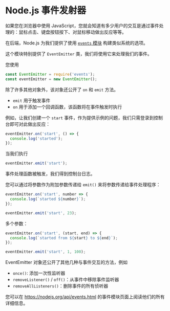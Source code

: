 # Node.js 事件发射器

如果您在浏览器中使用 JavaScript，您就会知道有多少用户的交互是通过事件处理的：鼠标点击、键盘按钮按下、对鼠标移动做出反应等等。

在后端，Node.js 为我们提供了使用 [`events` 模块](https://nodejs.org/api/events.html) 构建类似系统的选项。

这个模块特别提供了 `EventEmitter` 类，我们将使用它来处理我们的事件。

您使用

```js
const EventEmitter = require('events');
const eventEmitter = new EventEmitter();
```

除了许多其他对象外，该对象还公开了 `on` 和 `emit` 方法。

- `emit` 用于触发事件
- `on` 用于添加一个回调函数，该函数将在事件触发时执行

例如，让我们创建一个 `start` 事件，作为提供示例的问题，我们只需登录到控制台即可对此做出反应：

```js
eventEmitter.on('start', () => {
  console.log('started');
});
```

当我们执行

```js
eventEmitter.emit('start');
```

事件处理函数被触发，我们得到控制台日志。

您可以通过将参数作为附加参数传递给 `emit()` 来将参数传递给事件处理程序：

```js
eventEmitter.on('start', number => {
  console.log(`started ${number}`);
});

eventEmitter.emit('start', 23);
```

多个参数：

```js
eventEmitter.on('start', (start, end) => {
  console.log(`started from ${start} to ${end}`);
});

eventEmitter.emit('start', 1, 100);
```

EventEmitter 对象还公开了其他几种与事件交互的方法，例如

- `once()`: 添加一次性监听器
- `removeListener()` / `off()`：从事件中移除事件监听器
- `removeAllListeners()`：删除事件的所有侦听器

您可以在 https://nodejs.org/api/events.html 的事件模块页面上阅读他们的所有详细信息。